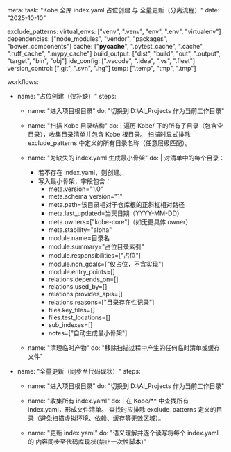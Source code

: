 meta:
  task: "Kobe 全库 index.yaml 占位创建 与 全量更新（分离流程）"
  date: "2025-10-10"

exclude_patterns:
  virtual_envs: ["venv", ".venv", "env", ".env", "virtualenv"]
  dependencies: ["node_modules", "vendor", "packages", "bower_components"]
  cache: ["__pycache__", ".pytest_cache", ".cache", ".ruff_cache", ".mypy_cache"]
  build_output: ["dist", "build", "out", ".output", "target", "bin", "obj"]
  ide_config: [".vscode", ".idea", ".vs", ".fleet"]
  version_control: [".git", ".svn", ".hg"]
  temp: [".temp", "tmp", ".tmp"]

workflows:
  - name: "占位创建（仅补缺）"
    steps:
      - name: "进入项目根目录"
        do: "切换到 D:\\AI_Projects 作为当前工作目录"

      - name: "扫描 Kobe 目录结构"
        do: |
          遍历 Kobe/ 下的所有子目录（包含空目录），收集目录清单并包含 Kobe 根目录。
          扫描时显式排除 exclude_patterns 中定义的所有目录名称（任意层级匹配）。

      - name: "为缺失的 index.yaml 生成最小骨架"
        do: |
          对清单中的每个目录：
          - 若不存在 index.yaml，则创建。
          - 写入最小骨架，字段包含：
            - meta.version="1.0"
            - meta.schema_version="1"
            - meta.path=该目录相对于仓库根的正斜杠相对路径
            - meta.last_updated=当天日期（YYYY-MM-DD）
            - meta.owners=["kobe-core"]（如无更具体 owner）
            - meta.stability="alpha"
            - module.name=目录名
            - module.summary="占位目录索引"
            - module.responsibilities=["占位"]
            - module.non_goals=["仅占位，不含实现"]
            - module.entry_points=[]
            - relations.depends_on=[]
            - relations.used_by=[]
            - relations.provides_apis=[]
            - relations.reasons=["目录存在性记录"]
            - files.key_files=[]
            - files.test_locations=[]
            - sub_indexes=[]
            - notes=["自动生成最小骨架"]

      - name: "清理临时产物"
        do: "移除扫描过程中产生的任何临时清单或缓存文件"

  - name: "全量更新（同步至代码现状）"
    steps:
      - name: "进入项目根目录"
        do: "切换到 D:\\AI_Projects 作为当前工作目录"

      - name: "收集所有 index.yaml"
        do: |
          在 Kobe/** 中查找所有 index.yaml，形成文件清单。
          查找时应排除 exclude_patterns 定义的目录（避免扫描虚拟环境、依赖、缓存等无效区域）。

      - name: "更新 index.yaml"
        do: "语义理解并逐个读写将每个 index.yaml 的 内容同步至代码库现状(禁止一次性脚本)"

   